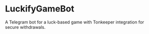 # LuckifyGameBot

A Telegram bot for a luck-based game with Tonkeeper integration for secure withdrawals.